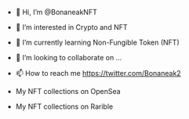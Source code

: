 - 👋 Hi, I’m @BonaneakNFT
- 👀 I’m interested in Crypto and NFT
- 🌱 I’m currently learning Non-Fungible Token (NFT)
- 💞️ I’m looking to collaborate on ...
- 📫 How to reach me https://twitter.com/Bonaneak2 
- My NFT collections on OpenSea 

- My NFT collections on Rarible


<!---
BonaneakNFT/BonaneakNFT is a ✨ special ✨ repository because its `README.md` (this file) appears on your GitHub profile.
You can click the Preview link to take a look at your changes.
--->
